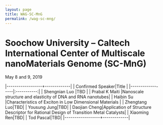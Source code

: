 ```yaml
---
layout: page
title: WAG-SC-MnG
permalink: /wag-sc-mng/
---
```


# Soochow University – Caltech International Center of Multiscale nanoMaterials Genome (SC-MnG)
May 8 and 9, 2019

<style>
.tablelines table, .tablelines td, .tablelines th {
        border: 1px solid black;
        }
</style>


|------------------+-------------|
| Confirmed Speaker|Title        | 
|------------------|:-----------:|
| Shengnian Luo    |TBD          |
| Prabal K Maiti   |Nanoscale structure and elasticity of DNA and RNA nanotubes|
| Haibin Su        |Characteristics of Exciton in Low Dimensional Materials |
| Zhengtang Luo|TBD|
| Yousung Jung|TBD|
| Daojian Cheng|Application of Structure Descriptor for Rational Design of Transition Metal Catalysts|
| Xiaoming Ren|TBD|
| Tod Pascal|TBD|
|------------------+-------------|
